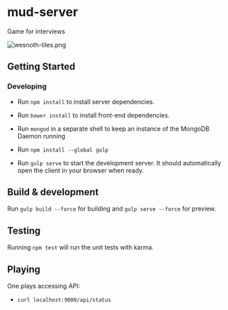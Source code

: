 # mud-server

Game for interviews

![wesnoth-tiles.png](https://raw.githubusercontent.com/syzer/game-recruitment/master/client/assets/images/wesnoth-tiles.png)

## Getting Started


### Developing

- Run `npm install` to install server dependencies.

- Run `bower install` to install front-end dependencies.

- Run `mongod` in a separate shell to keep an instance of the MongoDB Daemon running

- Run `npm install --global gulp`

- Run `gulp serve` to start the development server. It should automatically open the client in your browser when ready.

## Build & development

Run `gulp build --force` for building and `gulp serve --force` for preview.

## Testing

Running `npm test` will run the unit tests with karma.


## Playing

One plays accessing API:

- `curl localhost:9000/api/status`
